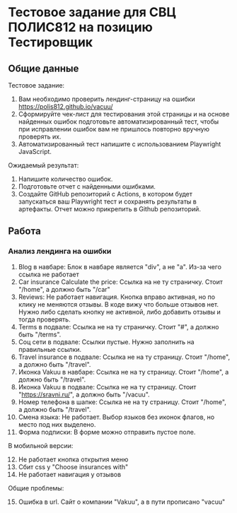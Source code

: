 # Тестовое задание для СВЦ ПОЛИС812 на позицию Тестировщик

## Общие данные

Тестовое задание:
1. Вам необходимо проверить лендинг-страницу на ошибки https://polis812.github.io/vacuu/
2. Сформируйте чек-лист для тестирования этой страницы и на основе найденных ошибок подготовьте автоматизированный тест, чтобы при исправлении ошибок вам не пришлось повторно вручную проверять их.
3. Автоматизированный тест напишите с использованием Playwright JavaScript.

Ожидаемый результат:
1. Напишите количество ошибок.
2. Подготовьте отчет с найденными ошибками.
3. Создайте GitHub репозиторий с Actions, в котором будет запускаться ваш Playwright тест и сохранять результаты в артефакты. Отчет можно прикрепить в Github репозиторий.


## Работа
### Анализ лендинга на ошибки


1) Blog в навбаре:
    Блок в навбаре является "div", а не "a". Из-за чего ссылка не работает
2) Car insurance Calculate the price:
    Ссылка на не ту страничку. Стоит "/home", а должно быть "/car"
3) Reviews:
    Не работает навигация. Кнопка вправо активная, но по клику не меняются отзывы. В коде вижу что больше отзывов нет. Нужно либо сделать кнопку не активной, либо добавить отзывы и тогда проверять.
4) Terms в подвале:
    Ссылка не на ту страничку. Стоит "#", а должно быть "/terms".
5) Соц сети в подвале:
    Ссылки пустые. Нужно заполнить на правильные ссылки.
6) Travel insurance в подвале: 
    Ссылка не на ту страницу. Стоит "/home", а должно быть "/travel".
7) Иконка Vakuu в навбаре: 
    Ссылка не на ту страницу. Стоит "/home", а должно быть "/travel".
8) Иконка Vakuu в подвале: 
    Ссылка не на ту страницу. Стоит "https://sravni.ru/", а должно быть "/vacuu".
9) Номер телефона в шапке: 
    Ссылка не на ту страницу. Стоит "/home", а должно быть "/travel".
10) Смена языка:
    Не работает. Выбор языков без иконок флагов, но место под них выделено.
11) Форма подписки:
    В форме можно отправить пустое поле.

В мобильной версии: 

12) Не работает кнопка открытия меню
13) Сбит css у "Choose insurances with"
14) Не работает навигация у отзывов

Общие проблемы:

15) Ошибка в url. Сайт о компании "Vakuu", а в пути прописано "vacuu"
